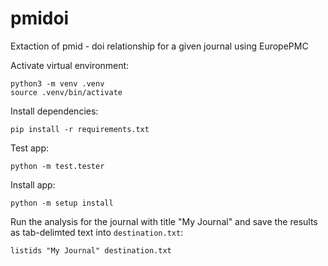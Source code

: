 # pmidoi
Extaction of pmid - doi relationship for a given journal using EuropePMC

Activate virtual environment:

    python3 -m venv .venv
    source .venv/bin/activate

Install dependencies:

    pip install -r requirements.txt

Test app:

    python -m test.tester

Install app:
    
    python -m setup install


Run the analysis for the journal with title "My Journal" and save the results as tab-delimted text into `destination.txt`:

    listids "My Journal" destination.txt
